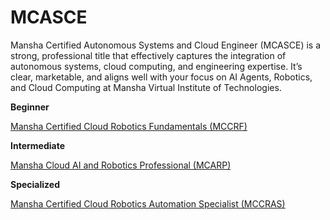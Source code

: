 # MCASCE
Mansha Certified Autonomous Systems and Cloud Engineer (MCASCE) is a strong, professional title that effectively captures the integration of autonomous systems, cloud computing, and engineering expertise. It’s clear, marketable, and aligns well with your focus on AI Agents, Robotics, and Cloud Computing at Mansha Virtual Institute of Technologies.


**Beginner**

[Mansha Certified Cloud Robotics Fundamentals (MCCRF)](01_MCCRF/Readme.md)

**Intermediate**

[Mansha Cloud AI and Robotics Professional (MCARP)](02_MCARP/Readme.md)

**Specialized**

[Mansha Certified Cloud Robotics Automation Specialist (MCCRAS)](03_MCCRAS/Readme.md)
